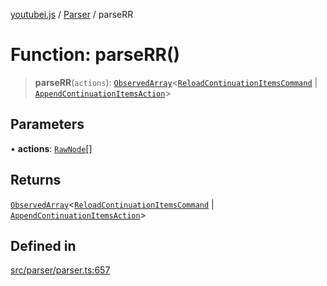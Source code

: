 [youtubei.js](../../../README.md) / [Parser](../README.md) / parseRR

# Function: parseRR()

> **parseRR**(`actions`): [`ObservedArray`](../../Helpers/type-aliases/ObservedArray.md)\<[`ReloadContinuationItemsCommand`](../../../classes/ReloadContinuationItemsCommand.md) \| [`AppendContinuationItemsAction`](../../YTNodes/classes/AppendContinuationItemsAction.md)\>

## Parameters

• **actions**: [`RawNode`](../../APIResponseTypes/type-aliases/RawNode.md)[]

## Returns

[`ObservedArray`](../../Helpers/type-aliases/ObservedArray.md)\<[`ReloadContinuationItemsCommand`](../../../classes/ReloadContinuationItemsCommand.md) \| [`AppendContinuationItemsAction`](../../YTNodes/classes/AppendContinuationItemsAction.md)\>

## Defined in

[src/parser/parser.ts:657](https://github.com/LuanRT/YouTube.js/blob/eb21af33db708f0355f4fb15881f5d4fabc7b06c/src/parser/parser.ts#L657)
